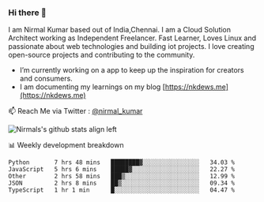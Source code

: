 ### Hi there 👋

 I am Nirmal Kumar based out of India,Chennai. I am a Cloud Solution Architect working as Independent Freelancer. Fast Learner, Loves Linux and passionate about web technologies and building iot projects. I love creating open-source projects and contributing to the community.

- I’m currently working on a app to keep up the inspiration for creators and consumers.
- I am documenting my learnings on my blog [https://nkdews.me](https://nkdews.me)

📫 Reach Me via  Twitter : [@nirmal_kumar](https://twitter.com/nirmal_kumar)

![Nirmals's github stats align left](https://github-readme-stats.vercel.app/api?username=nk-gears&show_icons=true)


📊 Weekly development breakdown

<!--START_SECTION:waka-->
```text
Python       7 hrs 48 mins   ████████▓░░░░░░░░░░░░░░░░   34.03 % 
JavaScript   5 hrs 6 mins    █████▓░░░░░░░░░░░░░░░░░░░   22.27 % 
Other        2 hrs 58 mins   ███▒░░░░░░░░░░░░░░░░░░░░░   12.99 % 
JSON         2 hrs 8 mins    ██▒░░░░░░░░░░░░░░░░░░░░░░   09.34 % 
TypeScript   1 hr 1 min      █░░░░░░░░░░░░░░░░░░░░░░░░   04.47 % 
```
<!--END_SECTION:waka-->


